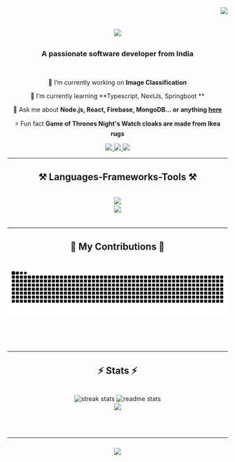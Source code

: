 <img align="right" src="https://visitor-badge.laobi.icu/badge?page_id=AbbasZaidi11.AbbasZaidi11" />

<h1 align="center">
    <img src="https://readme-typing-svg.herokuapp.com/?font=Righteous&size=35&center=true&vCenter=true&width=500&height=70&duration=4000&lines=Hi+There!+👋;+I'm+Abbas+Zaidi!;" />
</h1>

<h3 align="center">A passionate software developer from India </h3>

<br/>

<div align="center">
 
 🔭 I’m currently working on **Image Classification**
 
 🌱 I’m currently learning **Typescript, NextJs, Springboot **

 💬 Ask me about **Node.js, React, Firebase, MongoDB... or anything [here](https://github.com/AbbasZaidi11/AbbasZaidi11/issues)**

 ⚡ Fun fact **Game of Thrones Night's Watch cloaks are made from Ikea rugs**
 
 </div>
 
<div align="center"> 
  <a href="mailto:razazaidiabbas@gmail.com">
    <img src="https://img.shields.io/badge/Gmail-333333?style=for-the-badge&logo=gmail&logoColor=red" />
  </a>
  <a href="https://www.linkedin.com/in/abbas-raza-zaidi-199531223" target="_blank">
    <img src="https://img.shields.io/badge/LinkedIn-0077B5?style=for-the-badge&logo=linkedin&logoColor=white" target="_blank" />
  </a>
  <a href="https://AbbasZaidi11.github.io" target="_blank">
     <img src="https://img.shields.io/badge/Portfolio-FF5722?style=for-the-badge&logo=todoist&logoColor=white" target="_blank" /> <!-- sqlite, safari, google-chrome are other good icon options -->
  </a>
</div>

 <hr/>
 
<h2 align="center">⚒️ Languages-Frameworks-Tools ⚒️</h2>
<br/>
<div align="center">
    <img src="https://skillicons.dev/icons?i=nodejs,github,python,javascript,typescript,express,firebase,mongodb,c,cpp,docker,java" /><br>
    <img src="https://skillicons.dev/icons?i=react,bootstrap,mui,html,css,php,postman,vscode,figma,git" />
</div>

<br/>
<hr/>

<div align="center">
  <h2>🐍 My Contributions 🐍</h2>
  <br>
  <img alt="snake eating my contributions" src="https://raw.githubusercontent.com/AbbasZaidi11/AbbasZaidi11/output/github-contribution-grid-snake.svg" />
  
  <br/><br/><br/>
</div>

<hr/>

<h2 align="center">⚡ Stats ⚡</h2>
<br>
<div align=center>
  <img width=390 src="https://streak-stats.demolab.com/?user=AbbasZaidi11&count_private=true&theme=react&border_radius=10" alt="streak stats"/>
  <img width=390 src="https://github-readme-stats.vercel.app/api?username=AbbasZaidi11&theme=react&show_icons=true&hide_border=true&count_private=true" alt="readme stats" />
 <br/>
  <img width=325 align="center" src="https://github-readme-stats.vercel.app/api/top-langs/?username=AbbasZaidi11&theme=react&show_icons=true&hide_border=true&layout=compact" />
</div>

<br/><br/>
<hr/>

<h3 align="center">
    <img src="https://readme-typing-svg.herokuapp.com/?font=Righteous&size=25&center=true&vCenter=true&width=500&height=70&duration=4000&lines=Thanks+for+visiting!+✌️;+Shoot+me+a+message+on+Linkedin!;I'm+always+down+to+collab+:)">
</h3>

<br/>

